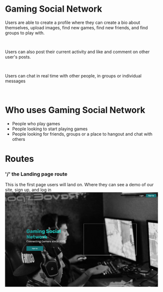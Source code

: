 <h1>Gaming Social Network</h1>

<p>Users are able to create a profile where they can create a bio about themselves, upload images, find new games, find new friends, and find groups to play with.</p>
<br/>
<p>Users can also post their current activity and like and comment on other user's posts.</p>
<br/>
<p>Users can chat in real time with other people, in groups or individual messages</p>
<br/>

<h1>Who uses Gaming Social Network</h1>
<ul>
<li>People who play games</li>
<li>People looking to start playing games</li>
<li>People looking for friends, groups or a place to hangout and chat with others</li>
</ul>

<h1>Routes</h1>
<h3>'/' the Landing page route</h3>
<span>This is the first page users will land on. Where they can see a demo of our site, sign up, and log in</span>
<img src="src/ReadMeAssets/GSN-Home.png"/>

